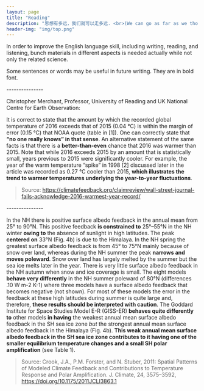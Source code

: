 ```yaml
---
layout: page 
title: "Reading" 
description: "思想有多远，我们就可以走多远. <br>(We can go as far as we thought)" 
header-img: "img/top.png" 
---
```


In order to improve the English language skill, including writing, reading, and listening, bunch materials in different aspects is needed actually while not only the related science. 

Some sentences or words may be useful in future writing. They are in bold font.

*---------------*

Christopher Merchant, Professor, University of Reading and UK National Centre for Earth Observation:

It is correct to state that the amount by which the recorded global temperature of 2016 exceeds that of 2015 (0.04 °C) is within the margin of error (0.15 °C) that NOAA quote (table in [1]). One can correctly state that **“no one really knows” in that sense**. An alternative statement of the same facts is that there is a **better-than-even** chance that 2016 was warmer than 2015. Note that while 2016 exceeds 2015 by an amount that is statistically small, years previous to 2015 were significantly cooler. For example, the year of the warm temperature “spike” in 1998 [2] discussed later in the article was recorded as 0.27 °C cooler than 2015, **which illustrates the trend to warmer temperatures underlying the year-to-year fluctuations**.

> Source: https://climatefeedback.org/claimreview/wall-street-journal-fails-acknowledge-2016-warmest-year-record/

*---------------*

In the NH there is positive surface albedo feedback in the annual mean from 25° to 90°N. This positive feedback **is constrained to** 25°–55°N in the NH winter **owing to** the absence of sunlight in high latitudes. The peak **centered on** 33°N (Fig. 4b) is due to the Himalaya. In the NH spring the greatest surface albedo feedback is from 45° to 75°N mainly because of snow over land, whereas during the NH summer the peak **narrows and moves poleward**. Snow over land has largely melted by the summer but the sea ice melts later in the year. There is very little surface albedo feedback in the NH autumn when snow and ice coverage is small. The eight models **behave very differently** in the NH summer poleward of 80°N (differences .10 W m-2 K-1) where three models have a surface albedo feedback that becomes negative (not shown). For most of these models the error in the feedback at these high latitudes during summer is quite large and, therefore, **these results should be interpreted with caution**. The Goddard Institute for Space Studies Model E-R (GISS-ER) **behaves quite differently to** other models **in having** the weakest annual mean surface albedo feedback in the SH sea ice zone *but* the strongest annual mean surface albedo feedback in the Himalaya (Fig. 4b). **This weak annual mean surface albedo feedback in the SH sea ice zone contributes to it having one of the smaller equilibrium temperature changes and a small SH polar amplification** (see Table 1).

> Source: Crook, J.A., P.M. Forster, and N. Stuber, 2011: Spatial Patterns of Modeled Climate Feedback and Contributions to Temperature Response and Polar Amplification. J. Climate, 24, 3575–3592, https://doi.org/10.1175/2011JCLI3863.1 